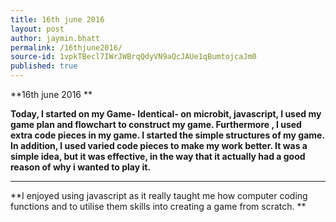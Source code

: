 ```yaml
---
title: 16th june 2016
layout: post
author: jaymin.bhatt
permalink: /16thjune2016/
source-id: 1vpkTBecl7IWrJWBrqQdyVN9aQcJAUe1qBumtojcaJm0
published: true
---
```

**16th june 2016 **

**Today, I started on my Game- Identical- on microbit, javascript, I used my game plan and flowchart to construct my game. Furthermore , I used extra code pieces in my game. I started the simple structures of my game. In addition, I used varied code pieces to make my work better. It was a simple idea, but it was effective, in the way that it actually had a good reason of why i wanted to play it.**

** **

**I enjoyed using javascript as it really taught me how computer coding functions and to utilise them skills into creating a game from scratch. **

